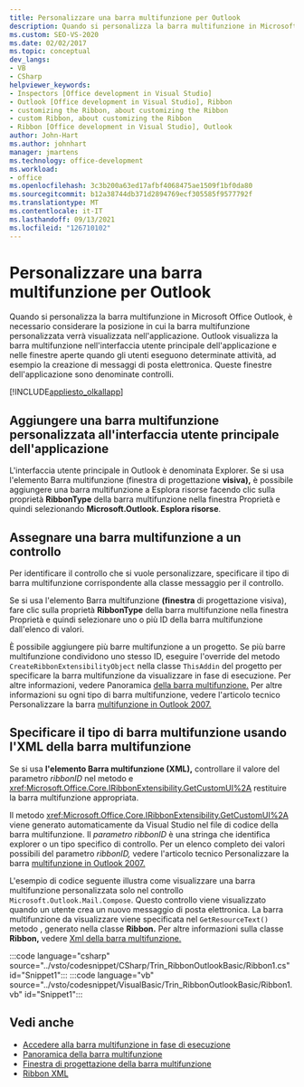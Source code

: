 ```yaml
---
title: Personalizzare una barra multifunzione per Outlook
description: Quando si personalizza la barra multifunzione in Microsoft Office Outlook, è necessario considerare la posizione in cui verrà visualizzata la barra multifunzione personalizzata nell'applicazione.
ms.custom: SEO-VS-2020
ms.date: 02/02/2017
ms.topic: conceptual
dev_langs:
- VB
- CSharp
helpviewer_keywords:
- Inspectors [Office development in Visual Studio]
- Outlook [Office development in Visual Studio], Ribbon
- customizing the Ribbon, about customizing the Ribbon
- custom Ribbon, about customizing the Ribbon
- Ribbon [Office development in Visual Studio], Outlook
author: John-Hart
ms.author: johnhart
manager: jmartens
ms.technology: office-development
ms.workload:
- office
ms.openlocfilehash: 3c3b200a63ed17afbf4068475ae1509f1bf0da80
ms.sourcegitcommit: b12a38744db371d2894769ecf305585f9577792f
ms.translationtype: MT
ms.contentlocale: it-IT
ms.lasthandoff: 09/13/2021
ms.locfileid: "126710102"
---
```

# <a name="customize-a-ribbon-for-outlook"></a>Personalizzare una barra multifunzione per Outlook
  Quando si personalizza la barra multifunzione in Microsoft Office Outlook, è necessario considerare la posizione in cui la barra multifunzione personalizzata verrà visualizzata nell'applicazione. Outlook visualizza la barra multifunzione nell'interfaccia utente principale dell'applicazione e nelle finestre aperte quando gli utenti eseguono determinate attività, ad esempio la creazione di messaggi di posta elettronica. Queste finestre dell'applicazione sono denominate controlli.

 [!INCLUDE[appliesto_olkallapp](../vsto/includes/appliesto-olkallapp-md.md)]

## <a name="add-a-custom-ribbon-to-the-main-application-ui"></a>Aggiungere una barra multifunzione personalizzata all'interfaccia utente principale dell'applicazione
 L'interfaccia utente principale in Outlook è denominata Explorer. Se si usa l'elemento Barra multifunzione (finestra di progettazione **visiva),** è possibile aggiungere una  barra multifunzione a Esplora risorse facendo clic sulla proprietà **RibbonType** della barra multifunzione nella finestra Proprietà e quindi selezionando **Microsoft.Outlook. Esplora risorse**.

## <a name="assign-a-ribbon-to-an-inspector"></a>Assegnare una barra multifunzione a un controllo
 Per identificare il controllo che si vuole personalizzare, specificare il tipo di barra multifunzione corrispondente alla classe messaggio per il controllo.

 Se si usa l'elemento Barra multifunzione **(finestra** di progettazione visiva), fare clic sulla proprietà **RibbonType** della barra multifunzione nella finestra Proprietà e quindi selezionare uno o più ID della barra multifunzione dall'elenco di valori. 

 È possibile aggiungere più barre multifunzione a un progetto. Se più barre multifunzione condividono uno stesso ID, eseguire l'override del metodo `CreateRibbonExtensibilityObject` nella classe `ThisAddin` del progetto per specificare la barra multifunzione da visualizzare in fase di esecuzione. Per altre informazioni, vedere Panoramica [della barra multifunzione.](../vsto/ribbon-overview.md) Per altre informazioni su ogni tipo di barra multifunzione, vedere l'articolo tecnico Personalizzare la barra [multifunzione in Outlook 2007.](/previous-versions/office/developer/office-2007/bb226712(v=office.12))

## <a name="specify-the-ribbon-type-by-using-ribbon-xml"></a>Specificare il tipo di barra multifunzione usando l'XML della barra multifunzione
 Se si usa **l'elemento Barra multifunzione (XML),** controllare il valore del parametro *ribbonID* nel metodo e <xref:Microsoft.Office.Core.IRibbonExtensibility.GetCustomUI%2A> restituire la barra multifunzione appropriata.

 Il metodo <xref:Microsoft.Office.Core.IRibbonExtensibility.GetCustomUI%2A> viene generato automaticamente da Visual Studio nel file di codice della barra multifunzione. Il *parametro ribbonID* è una stringa che identifica explorer o un tipo specifico di controllo. Per un elenco completo dei valori possibili del parametro *ribbonID,* vedere l'articolo tecnico Personalizzare la barra [multifunzione in Outlook 2007.](/previous-versions/office/developer/office-2007/bb226712(v=office.12))

 L'esempio di codice seguente illustra come visualizzare una barra multifunzione personalizzata solo nel controllo `Microsoft.Outlook.Mail.Compose`. Questo controllo viene visualizzato quando un utente crea un nuovo messaggio di posta elettronica. La barra multifunzione da visualizzare viene specificata nel `GetResourceText()` metodo , generato nella classe **Ribbon.** Per altre informazioni sulla classe **Ribbon,** vedere [Xml della barra multifunzione.](../vsto/ribbon-xml.md)

 :::code language="csharp" source="../vsto/codesnippet/CSharp/Trin_RibbonOutlookBasic/Ribbon1.cs" id="Snippet1":::
 :::code language="vb" source="../vsto/codesnippet/VisualBasic/Trin_RibbonOutlookBasic/Ribbon1.vb" id="Snippet1":::

## <a name="see-also"></a>Vedi anche
- [Accedere alla barra multifunzione in fase di esecuzione](../vsto/accessing-the-ribbon-at-run-time.md)
- [Panoramica della barra multifunzione](../vsto/ribbon-overview.md)
- [Finestra di progettazione della barra multifunzione](../vsto/ribbon-designer.md)
- [Ribbon XML](../vsto/ribbon-xml.md)
